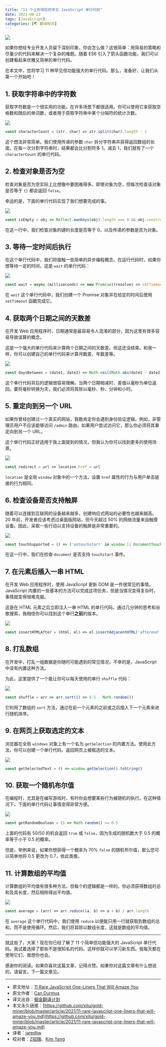 ```yaml
---
title: "11 个让你惊叹的罕见 JavaScript 单行代码"
date: 2021-08-22
tags: [JavaScript]
categories: [🌏 翻译校对]
---
```


![](https://picbed.kimyang.cn/202109050843757.jpeg)

如果你想给专业开发人员留下深刻印象，你会怎么做？这很简单：用简易的策略和尽量少的代码来解决一个复杂的难题。随着 ES6 引入了箭头函数功能，我们可以创建看起来优雅又简单的单行代码。

在本文中，您将学习 11 种罕见但功能强大的单行代码。那么，准备好，让我们从第一个开始吧！
<!-- more -->

## 1. 获取字符串中的字符数

获取字符数是一个很实用的功能，在许多场景下都很适用。你可以使用它来获取空格数和随后的单词数，或者用于获取字符串中某个分隔符的统计次数。

![](https://picbed.kimyang.cn/202109050843469.png)

```js
const characterCount = (str, char) => str.split(char).length - 1
```

这个想法非常简单。我们使用传递的参数 `char` 拆分字符串并获得返回数组的长度。在每一次分割字符串时，结果都会比分割符多 1。减去 1，我们就有了一个 `characterCount` 的单行代码。

## 2. 检查对象是否为空

检查对象是否为空实际上比想像中要困难得多。即使对象为空，但每次检查该对象是否等于 `{}` 都会返回 `false`。

幸运的是，下面的单行代码实现了我们想要完成的事。

![](https://picbed.kimyang.cn/202109050843123.png)

```js
const isEmpty = obj => Reflect.ownKeys(obj).length === 0 && obj.constructor === Object
```

在这一行中，我们检查对象的键的长度是否等于 0，以及传递的参数是否为对象。

## 3. 等待一定时间后执行

在这个单行代码中，我们将接触一些简单的异步编程概念。在运行代码时，如果你想等待一定的时间，这是 `wait` 的单行代码：

![](https://picbed.kimyang.cn/202109050843684.png)

```js
const wait = async (milliseconds) => new Promise((resolve) => setTimeout(resolve, milliseconds));
```

在 `wait` 这个单行代码中，我们创建一个 Promise 对象并在给定的时间后使用 `setTimeout` 函数完成它。

## 4. 获取两个日期之间的天数差

在开发 Web 应用程序时，日期通常是最容易令人混淆的部分，因为这里有很多容易导致误算的概念。

这是一个强大的单行代码来计算两个日期之间的天数差。但这还没结束。和我一样，你可以创建自己的单行代码来计算月数差、年数差等。

![](https://picbed.kimyang.cn/202109050844934.png)

```js
const daysBetween = (date1, date2) => Math.ceil(Math.abs(date1 - date2) / (1000 * 60 * 60 * 24))
```

这个单行代码背后的逻辑很容易理解。当两个日期相减时，差值以毫秒为单位返回。要将毫秒转换为天，我们必须将其除以毫秒、秒、分钟和小时。

## 5. 重定向到另一个 URL

如果你曾经创建过一个真实的网站，我敢肯定你会遇到身份验证逻辑。例如，非管理员用户不应该能够访问 `/admin` 路由。如果用户尝试访问它，那么你必须将其重定向到另一个 URL。

这个单行代码正好适用于我上面提到的情况，但我认为你可以找到更多的使用场景。

![](https://picbed.kimyang.cn/202109050844703.png)

```js
const redirect = url => location.href = url
```

`location` 是全局 `window` 对象中的一个方法，设置 `href` 属性的行为与用户单击链接的行为相同。

## 6. 检查设备是否支持触屏

随着可以连接到互联网的设备越来越多，创建响应式网站的必要性也越来越高。20 年前，开发者应该考虑过桌面版网站，但今天超过 50% 的网络流量来自触摸设备。因此，采取一些行动以支持设备的触屏是非常重要的。

![](https://picbed.kimyang.cn/202109050844994.png)

```js
const touchSupported = () => ('ontouchstart' in window || DocumentTouch && document instanceof DocumentTouch)
```

在这一行中，我们在检查 `document` 是否支持 `touchstart` 事件。

## 7. 在元素后插入一串 HTML

在开发 Web 应用程序时，使用 JavaScript 更新 DOM 是一件很常见的事情。JavaScript 内置的一些基本的方法可以完成这项任务，但是当情况变得复杂时，事情就变得很难克服。

这是在 HTML 元素之后立即注入一串 HTML 的单行代码。通过几分钟的思考和谷歌搜索，我相信你可以找到这个单行**之前**的版本。

![](https://picbed.kimyang.cn/202109050844114.png)

```js
const insertHTMLAfter = (html, el) => el.insertAdjacentHTML('afterend', html)
```

## 8.  打乱数组

在开发中，打乱一组数据是你随时可能遇到的常见情况，不幸的是，JavaScript 中没有内置这种方法。

为此，这里提供了一个能让你可以每天使用的单行 `shuffle` 代码：

![](https://picbed.kimyang.cn/202109050844705.png)

```js
const shuffle = arr => arr.sort(() => 0.5 - Math.random())
```

它利用了数组的 `sort` 方法，通过在前一个元素的之前或之后插入下一个元素来进行随机排序。

## 9. 在网页上获取选定的文本

浏览器在全局 `windows` 对象上有一个名为 `getSelection` 的内置方法。使用此方法，你可以创建一个单行代码，返回网页上被框选的文本。

![](https://picbed.kimyang.cn/202109050844142.png)

```js
const getSelectedText = () => window.getSelection().toString()
```

## 10. 获取一个随机布尔值

在编程时，尤其是在编写游戏时，有时你会想要某些行为被随机的执行。在这种情况下，下面的单行代码让事情变得非常方便。

![](https://picbed.kimyang.cn/202109050844129.png)

```js
const getRandomBoolean = () => Math.random() >= 0.5
```

上面的代码有 50/50 的机会返回 `true` 或 `false`，因为生成的随机数大于 0.5 的概率等于小于 0.5 的概率。

但是，举例来说，如果你想获得一个概率为 70% `false` 的随机布尔值，那么您可以简单地将 0.5 更改为 0.7，依此类推。

## 11. 计算数组的平均值

计算数组的平均值有很多种方法，但每个的逻辑都是一样的。你必须获得数组的总和及其长度，然后相除得出平均值。

![](https://picbed.kimyang.cn/202109050844041.png)

```js
const average = (arr) => arr.reduce((a, b) => a + b) / arr.length
```

在 `average` 这个单行代码中，我们使用 `reduce` 以便能只用一行就获取到数组的总和，而不是使用循环。然后，我们将其除以数组长度，这就是数组的平均值。

---

就这些了，大家！现在你已经了解了 11 个简单但功能强大的 JavaScript 单行代码。我试着选择了那些不是很知名的代码，这样你就可以学习新东西。我每天都在使用它们，我想你也会。

感谢你的阅读。如果你喜欢这篇文章，记得点赞。如果你对这篇文章有什么想说的，请留言。下一篇文章见。

---
 * 原文地址：[11 Rare JavaScript One-Liners That Will Amaze You](https://betterprogramming.pub/11-rare-javascript-one-liners-that-will-amaze-you-331659832301)
 * 原文作者：[Can Durmus](https://medium.com/@candurmuss)
 * 译文出自：[掘金翻译计划](https://github.com/xitu/gold-miner)
 * 本文永久链接：[https://github.com/xitu/gold-miner/blob/master/article/2021/11-rare-javascript-one-liners-that-will-amaze-you.md](https://github.com/xitu/gold-miner/blob/master/article/2021/11-rare-javascript-one-liners-that-will-amaze-you.md)
 * 译者：[jaredliw](https://github.com/jaredliw)
 * 校对者：[Z招锦](https://github.com/zenblofe)、[Kim Yang](https://github.com/KimYangOfCat)